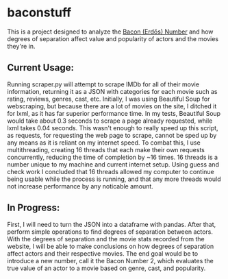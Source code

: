 # baconstuff
This is a project designed to analyze the [Bacon (Erdős) Number](https://simple.wikipedia.org/wiki/Bacon_number) and how degrees of separation affect value and popularity of actors and the movies they're in.

## Current Usage:
Running scraper.py will attempt to scrape IMDb for all of their movie information, returning it as a JSON with categories for each movie such as rating, reviews, genres, cast, etc. Initially, I was using Beautiful Soup for webscraping, but because there are a lot of movies on the site, I ditched it for lxml, as it has far superior performance time. In my tests, Beautiful Soup would take about 0.3 seconds to scrape a page already requested, while lxml takes 0.04 seconds. This wasn't enough to really speed up this script, as requests, for requesting the web page to scrape, cannot be sped up by any means as it is reliant on my internet speed. To combat this, I use multithreading, creating 16 threads that each make their own requests concurrently, reducing the time of completion by ~16 times. 16 threads is a number unique to my machine and current internet setup. Using guess and check work I concluded that 16 threads allowed my computer to continue being usable while the process is running, and that any more threads would not increase performance by any noticable amount.

## In Progress:
First, I will need to turn the JSON into a dataframe with pandas. After that, perform simple operations to find degrees of separation between actors. With the degrees of separation and the movie stats recorded from the website, I will be able to make conclusions on how degrees of separation affect actors and their respective movies. The end goal would be to introduce a new number, call it the Bacon Number 2, which evaluates the true value of an actor to a movie based on genre, cast, and popularity.
